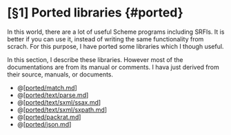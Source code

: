 [§1] Ported libraries {#ported}
=============

In this world, there are a lot of useful Scheme programs including SRFIs. It is
better if you can use it, instead of writing the same functionality from scrach.
For this purpose, I have ported some libraries which I though useful.

In this section, I describe these libraries. However most of the documentations
are from its manual or comments. I hava just derived from their source, manuals,
or documents.

* @[[ported/match.md](ported/match.md)]
* @[[ported/text/parse.md](ported/text/parse.md)]
* @[[ported/text/sxml/ssax.md](ported/text/sxml/ssax.md)]
* @[[ported/text/sxml/sxpath.md](ported/text/sxml/sxpath.md)]
* @[[ported/packrat.md](ported/packrat.md)]
* @[[ported/json.md](ported/json.md)]
